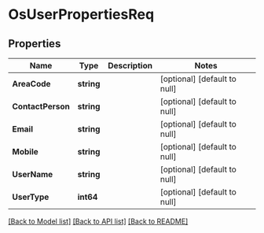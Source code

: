 # OsUserPropertiesReq

## Properties
Name | Type | Description | Notes
------------ | ------------- | ------------- | -------------
**AreaCode** | **string** |  | [optional] [default to null]
**ContactPerson** | **string** |  | [optional] [default to null]
**Email** | **string** |  | [optional] [default to null]
**Mobile** | **string** |  | [optional] [default to null]
**UserName** | **string** |  | [optional] [default to null]
**UserType** | **int64** |  | [optional] [default to null]

[[Back to Model list]](../README.md#documentation-for-models) [[Back to API list]](../README.md#documentation-for-api-endpoints) [[Back to README]](../README.md)


